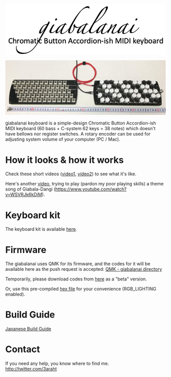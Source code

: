 <p align=center>
<img width="700" alt="giabalanai_logo" src="https://github.com/3araht/giabalanai/blob/master/pictures/giabalanai_logo.png">
</p>

![giabalanai overview](https://github.com/3araht/giabalanai/blob/master/pictures/giabalanai_overview.jpg)

giabalanai keyboard is a simple-design Chromatic Button Accordion-ish MIDI keyboard (60 bass + C-system 62 keys = 38 notes) which doesn't have bellows nor register switches.
A rotary encoder can be used for adjusting system volume of your computer (PC / Mac).

# How it looks & how it works
Check these short videos ([video1](https://github.com/3araht/giabalanai/blob/master/videos/giabalanai_keyboard.mp4), [video2](https://github.com/3araht/giabalanai/blob/master/videos/62buttons_38notes.mp4)) to see what it's like.

Here's another [video](https://github.com/3araht/giabalanai/blob/master/videos/giabala_dangi_ep.16_theme_song_feat.Mr.Seto.mp4), trying to play (pardon my poor playing skills) a theme song of Giabala-Dangi (https://www.youtube.com/watch?v=WSVRJk6kDiM).

# Keyboard kit
The keyboard kit is available [here](https://yushakobo.jp/shop/consign_giabalanai/).

# Firmware

The giabalanai uses QMK for its firmware, and the codes for it will be available here as the push request is accepted:
[QMK - giabalanai directory](https://github.com/qmk/qmk_firmware/tree/master/keyboards/giabalanai)

Temporarily, please download codes from [here](https://github.com/3araht/giabalanai/blob/master/temp/qmk_firmware/keyboards/giabalanai) as a "beta" version.

Or, use this pre-compiled [hex file](https://github.com/3araht/giabalanai/blob/master/giabalanai_3araht.hex) for your convenience (RGB_LIGHTING enabled).

# Build Guide

[Japanese Build Guide](https://github.com/3araht/giabalanai/blob/master/docs/build.md)

# Contact
If you need any help, you know where to find me.  
http://twitter.com/3araht
